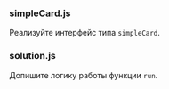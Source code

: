 ### simpleCard.js

Реализуйте интерфейс типа `simpleCard`.

### solution.js

Допишите логику работы функции `run`.